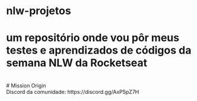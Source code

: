 # nlw-projetos
# um repositório onde vou pôr meus testes e aprendizados de códigos da semana NLW da Rocketseat
<br>
# Mission Origin
<br>
Discord da comunidade: https://discord.gg/AxP5pZ7H
